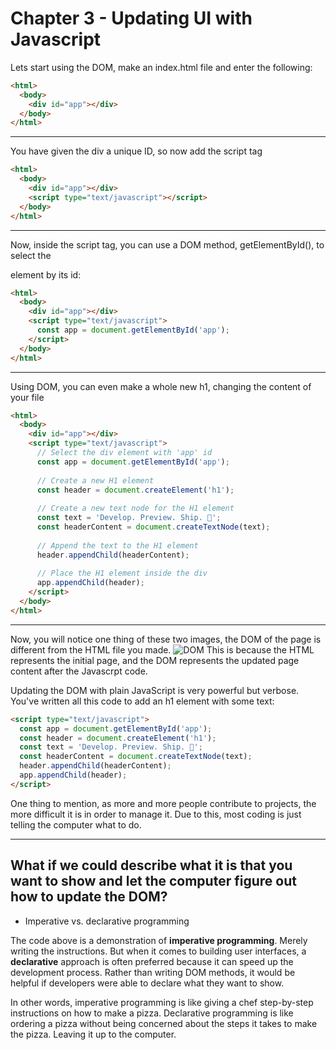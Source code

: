 # Chapter 3 - Updating UI with Javascript

Lets start using the DOM, make an index.html file and enter the following: 


```Html
<html>
  <body>
    <div id="app"></div>
  </body>
</html>
```

---
You have given the div a unique ID, so now add the script tag
```Html
<html>
  <body>
    <div id="app"></div>
    <script type="text/javascript"></script>
  </body>
</html>
```


---
Now, inside the script tag, you can use a DOM method, getElementById(), to select the <div> element by its id:

```Html
<html>
  <body>
    <div id="app"></div>
    <script type="text/javascript">
      const app = document.getElementById('app');
    </script>
  </body>
</html>
```


---
Using DOM, you can even make a whole new h1, changing the content of your file
```html
<html>
  <body>
    <div id="app"></div>
    <script type="text/javascript">
      // Select the div element with 'app' id
      const app = document.getElementById('app');
 
      // Create a new H1 element
      const header = document.createElement('h1');
 
      // Create a new text node for the H1 element
      const text = 'Develop. Preview. Ship. 🚀';
      const headerContent = document.createTextNode(text);
 
      // Append the text to the H1 element
      header.appendChild(headerContent);
 
      // Place the H1 element inside the div
      app.appendChild(header);
    </script>
  </body>
</html>
```

---
Now, you will notice one thing of these two images, the DOM of the page is different from the HTML file you made.
![DOM](html-compare-dom.avif)
This is because the HTML represents the initial page, and the DOM represents the updated page content after the Javascrpt code.

Updating the DOM with plain JavaScript is very powerful but verbose. You've written all this code to add an h1 element with some text:

```html
<script type="text/javascript">
  const app = document.getElementById('app');
  const header = document.createElement('h1');
  const text = 'Develop. Preview. Ship. 🚀';
  const headerContent = document.createTextNode(text);
  header.appendChild(headerContent);
  app.appendChild(header);
</script>
```

One thing to mention, as more and more people contribute to projects, the more difficult it is in order to manage it. Due to this, most coding is just telling the computer what to do. 

---
## What if we could describe what it is that you want to show and let the computer figure out how to update the DOM?

- Imperative vs. declarative programming

The code above is a demonstration of **imperative programming**. Merely writing the instructions. But when it comes to building user interfaces, a **declarative** approach is often preferred because it can speed up the development process. Rather than writing DOM methods, it would be helpful if developers were able to declare what they want to show.

In other words, imperative programming is like giving a chef step-by-step instructions on how to make a pizza. Declarative programming is like ordering a pizza without being concerned about the steps it takes to make the pizza. Leaving it up to the computer. 
